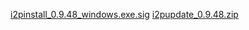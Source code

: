 [i2pinstall_0.9.48_windows.exe.sig](i2pinstall_0.9.48_windows.exe.sig)
[i2pupdate_0.9.48.zip](i2pupdate_0.9.48.zip)
